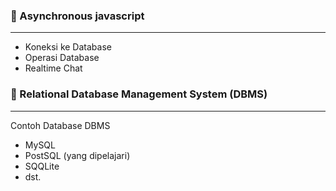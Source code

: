 ### 🚩 Asynchronous javascript

---

- Koneksi ke Database
- Operasi Database
- Realtime Chat

### 🚩 Relational Database Management System (DBMS)

---

Contoh Database DBMS

- MySQL
- PostSQL (yang dipelajari)
- SQQLite
- dst.
